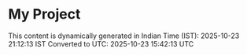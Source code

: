 # My Project

This content is dynamically generated in Indian Time (IST): 2025-10-23 21:12:13 IST
Converted to UTC: 2025-10-23 15:42:13 UTC
